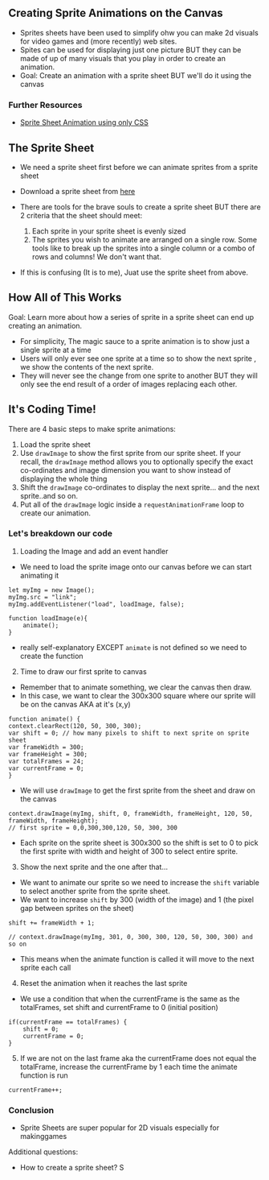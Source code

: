 ## Creating Sprite Animations on the Canvas
- Sprites sheets have been used to simplify ohw you can make 2d visuals for video games and (more recently) web sites. 
- Spites can be used for displaying just one picture BUT they can be made of up of many visuals that you play in order to create an animation.
- Goal: Create an animation with a sprite sheet BUT we'll do it using the canvas

### Further Resources
- [Sprite Sheet Animation using only CSS](https://www.kirupa.com/html5/sprite_sheet_animations_using_only_css.htm) 


## The Sprite Sheet 
- We need a sprite sheet first before we can animate sprites from a sprite sheet
- Download a sprite sheet from [here](https://www.kirupa.com/images/sprites_final.png)
- There are tools for the brave souls to create a sprite sheet BUT there are 2 criteria that the sheet should meet:
    1. Each sprite in your sprite sheet is evenly sized
    2. The sprites you wish to animate are arranged on a single row. Some tools like to break up the sprites into a single column or a combo of rows and columns! We don't want that. 

- If this is confusing (It is to me), Juat use the sprite sheet from above. 



## How All of This Works

Goal: Learn more about how a series of sprite in a sprite sheet can end up creating an animation. 

- For simplicity, The magic sauce to a sprite animation is to show just a single sprite at a time
- Users will only ever see one sprite at a time so to show the next sprite , we show the contents of the next sprite. 
- They will never see the change from one sprite to another BUT they will only see the end result of a order of images replacing each other.



## It's Coding Time!
There are 4 basic steps to make sprite animations:
1. Load the sprite sheet
2. Use `drawImage` to show the first sprite from our sprite sheet. If your recall, the `drawImage` method allows you to optionally specify the exact co-ordinates and image dimension you want to show instead of displaying the whole thing
3. Shift the `drawImage` co-ordinates to display the next sprite... and the next sprite..and so on.
4. Put all of the `drawImage` logic inside a `requestAnimationFrame` loop to create our animation. 

### Let's breakdown our code

1. Loading the Image and add an event handler 
- We need to load the sprite image onto our canvas before we can start animating it
```
let myImg = new Image();
myImg.src = "link";
myImg.addEventListener("load", loadImage, false);

function loadImage(e){
    animate();
}
```
- really self-explanatory EXCEPT `animate` is not defined so we need to create the function 

2. Time to draw our first sprite to canvas
- Remember that to animate something, we clear the canvas then draw.
- In this case, we want to clear the 300x300 square where our sprite will be on the canvas AKA at it's (x,y)
```
function animate() {
context.clearRect(120, 50, 300, 300);
var shift = 0; // how many pixels to shift to next sprite on sprite sheet
var frameWidth = 300; 
var frameHeight = 300;
var totalFrames = 24; 
var currentFrame = 0;
}
``` 
- We will use `drawImage` to get the first sprite from the sheet and draw on the canvas
```
context.drawImage(myImg, shift, 0, frameWidth, frameHeight, 120, 50, frameWidth, frameHeight);
// first sprite = 0,0,300,300,120, 50, 300, 300
```
- Each sprite on the sprite sheet is 300x300 so the shift is set to 0 to pick the first sprite with width and height of 300 to select entire sprite.

3. Show the next sprite and the one after that...
- We want to animate our sprite so we need to increase the `shift` variable to select another sprite from the sprite sheet. 
- We want to increase `shift` by 300 (width of the image) and 1 (the pixel gap between sprites on the sheet)
```
shift += frameWidth + 1;

// context.drawImage(myImg, 301, 0, 300, 300, 120, 50, 300, 300) and so on
```
- This means when the animate function is called it will move to the next sprite each call


4. Reset the animation when it reaches the last sprite
- We use a condition that when the currentFrame is the same as the totalFrames, set shift and currentFrame to 0 (initial position)
```
if(currentFrame == totalFrames) {
    shift = 0;
    currentFrame = 0;
}
```

5. If we are not on the last frame aka the currentFrame does not equal the totalFrame, increase the currentFrame by 1 each time the animate function is run 
```
currentFrame++;
```

### Conclusion 

- Sprite Sheets are super popular for 2D visuals especially for makinggames

Additional questions:
- How to create a sprite sheet? 
S
